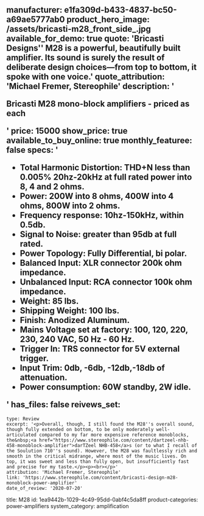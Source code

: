 manufacturer: e1fa309d-b433-4837-bc50-a69ae5777ab0
product_hero_image: /assets/bricasti-m28_front_side_.jpg
available_for_demo: true
quote: 'Bricasti Designs'' M28 is a powerful, beautifully built amplifier. Its sound is surely the result of deliberate design choices—from top to bottom, it spoke with one voice.'
quote_attribution: 'Michael Fremer, Stereophile'
description: '<p>Bricasti M28 mono-block amplifiers - priced as each</p>'
price: 15000
show_price: true
available_to_buy_online: true
monthly_featuree: false
specs: '<ul><li>Total Harmonic Distortion: THD+N less than 0.005% 20hz-20kHz at full rated power into 8, 4 and 2 ohms.<br></li><li>Power: 200W into 8 ohms, 400W into 4 ohms, 800W into 2 ohms.<br></li><li>Frequency response: 10hz-150kHz, within 0.5db.<br></li><li>Signal to Noise: greater than 95db at full rated.<br></li><li>Power Topology: Fully Differential, bi polar.<br></li><li>Balanced Input: XLR connector 200k ohm impedance.<br></li><li>Unbalanced Input: RCA connector 100k ohm impedance.<br></li><li>Weight: 85 lbs.<br></li><li>Shipping Weight: 100 lbs.<br></li><li>Finish: Anodized Aluminum.<br></li><li>Mains Voltage set at factory: 100, 120, 220, 230, 240 VAC, 50 Hz - 60 Hz.<br></li><li>Trigger In: TRS connector for 5V external trigger.<br></li><li>Input Trim: 0db, -6db, -12db,-18db of attenuation.<br></li><li>Power consumption: 60W standby, 2W idle.<br></li></ul>'
has_files: false
reivews_set:
  -
    type: Review
    excerpt: '<p>Overall, though, I still found the M28''s overall sound, though fully extended on bottom, to be only moderately well-articulated compared to my far more expensive reference monoblocks, the&nbsp;<a href="https://www.stereophile.com/content/dartzeel-nhb-458-monoblock-amplifier">darTZeel NHB-458</a>s (or to what I recall of the Soulution 710''s sound). However, the M28 was faultlessly rich and smooth in the critical midrange, where most of the music lives. On top, it was sweet and less than fully open, but insufficiently fast and precise for my taste.</p><p><br></p>'
    attribution: 'Michael Fremer, Stereophile'
    link: 'https://www.stereophile.com/content/bricasti-design-m28-monoblock-power-amplifier'
    date_of_review: '2020-07-20'
title: M28
id: 1ea9442b-1029-4c49-95dd-0abf4c5da8ff
product-categories: power-amplifiers
system_category: amplification

